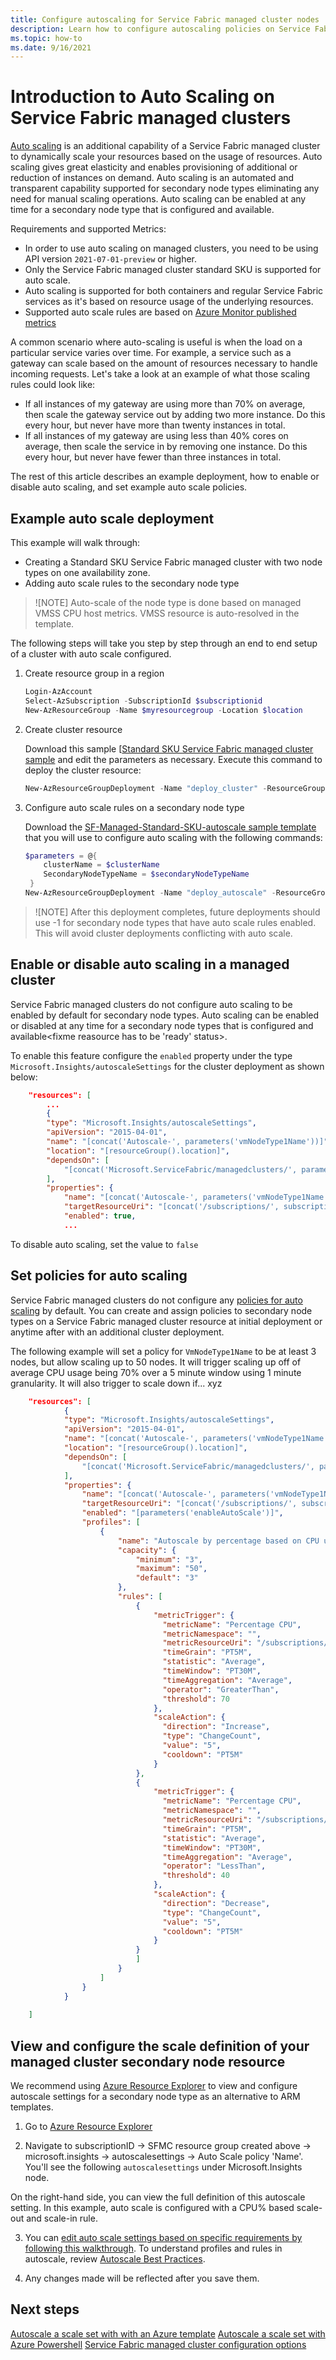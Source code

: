 ```yaml
---
title: Configure autoscaling for Service Fabric managed cluster nodes
description: Learn how to configure autoscaling policies on Service Fabric managed cluster.
ms.topic: how-to
ms.date: 9/16/2021
---
```


# Introduction to Auto Scaling on Service Fabric managed clusters
[Auto scaling](../azure-monitor/autoscale/autoscale-overview.md) is an additional capability of a Service Fabric managed cluster to dynamically scale your resources based on the usage of resources. Auto scaling gives great elasticity and enables provisioning of additional or reduction of instances on demand. Auto scaling is an automated and transparent capability supported for secondary node types eliminating any need for manual scaling operations. Auto scaling can be enabled at any time for a secondary node type that is configured and available.

Requirements and supported Metrics:
* In order to use auto scaling on managed clusters, you need to be using API version `2021-07-01-preview` or higher. 
* Only the Service Fabric managed cluster standard SKU is supported for auto scale.
* Auto scaling is supported for both containers and regular Service Fabric services as it's based on resource usage of the underlying resources. 
* Supported auto scale rules are based on [Azure Monitor published metrics](../azure-monitor/essentials/metrics-supported.md)

A common scenario where auto-scaling is useful is when the load on a particular service varies over time. For example, a service such as a gateway can scale based on the amount of resources necessary to handle incoming requests. Let's take a look at an example of what those scaling rules could look like:
* If all instances of my gateway are using more than 70% on average, then scale the gateway service out by adding two more instance. Do this every hour, but never have more than twenty instances in total.
* If all instances of my gateway are using less than 40% cores on average, then scale the service in by removing one instance. Do this every hour, but never have fewer than three instances in total.

The rest of this article describes an example deployment, how to enable or disable auto scaling, and set example auto scale policies.

## Example auto scale deployment

This example will walk through: 
* Creating a Standard SKU Service Fabric managed cluster with two node types on one availability zone. 
* Adding auto scale rules to the secondary node type

>![NOTE] 
> Auto-scale of the node type is done based on managed VMSS CPU host metrics. 
> VMSS resource is auto-resolved in the template. 

The following steps will take you step by step through an end to end setup of a cluster with auto scale configured.

1) Create resource group in a region

   ```powershell 
   Login-AzAccount
   Select-AzSubscription -SubscriptionId $subscriptionid
   New-AzResourceGroup -Name $myresourcegroup -Location $location
   ```

2) Create cluster resource

   Download this sample [[Standard SKU Service Fabric managed cluster sample](https://github.com/Azure-Samples/service-fabric-cluster-templates/tree/master/SF-Managed-Standard-SKU-2-NT) and edit the parameters as necessary. 
   Execute this command to deploy the cluster resource:

   ```powershell
   New-AzResourceGroupDeployment -Name "deploy_cluster" -ResourceGroupName $resourceGroupName -TemplateFile .\azuredeploy.json -TemplateParameterObject .\azuredeploy.parameters.json -Verbose
   ```

3) Configure auto scale rules on a secondary node type
 
   Download the [SF-Managed-Standard-SKU-autoscale sample template](https://github.com/Azure-Samples/service-fabric-cluster-templates/tree/master/SF-Managed-Standard-SKU-autoscale) that you will use to configure auto scaling with the following commands:

   ```powershell
   $parameters = @{ 
       clusterName = $clusterName
       SecondaryNodeTypeName = $secondaryNodeTypeName
    } 
   New-AzResourceGroupDeployment -Name "deploy_autoscale" -ResourceGroupName $resourceGroupName -TemplateFile .\sfmc-autoscale-enable.json -TemplateParameterObject $parameters -Verbose 
   ```

>![NOTE]
> After this deployment completes, future deployments should use -1 for secondary node types that have auto scale rules enabled. This will avoid cluster deployments conflicting with auto scale.


## Enable or disable auto scaling in a managed cluster

Service Fabric managed clusters do not configure auto scaling to be enabled by default for secondary node types. Auto scaling can be enabled or disabled at any time for a secondary node types that is configured and available<fixme reasource has to be 'ready' status>. 

To enable this feature configure the `enabled` property under the type `Microsoft.Insights/autoscaleSettings` for the cluster deployment as shown below:

```JSON
    "resources": [
        ...
        {
        "type": "Microsoft.Insights/autoscaleSettings",
        "apiVersion": "2015-04-01",
        "name": "[concat('Autoscale-', parameters('vmNodeType1Name'))]",
        "location": "[resourceGroup().location]",
        "dependsOn": [
            "[concat('Microsoft.ServiceFabric/managedclusters/', parameters('clusterDnsName'), '/nodetypes/', parameters('vmNodeType1Name'))]"
        ],
        "properties": {
            "name": "[concat('Autoscale-', parameters('vmNodeType1Name'))]",
            "targetResourceUri": "[concat('/subscriptions/', subscription().subscriptionId, '/resourceGroups/',  resourceGroup().name, '/providers/Microsoft.ServiceFabric/managedclusters/', parameters('clusterDnsName'), '/nodetypes/', parameters('vmNodeType1Name'))]",
            "enabled": true,
            ...
```

To disable auto scaling, set the value to `false`

## Set policies for auto scaling

Service Fabric managed clusters do not configure any [policies for auto scaling](../azure-monitor/autoscale/autoscale-understanding-settings.md) by default. You can create and assign policies to secondary node types on a Service Fabric managed cluster resource at initial deployment or anytime after with an additional cluster deployment.

The following example will set a policy for `VmNodeType1Name` to be at least 3 nodes, but allow scaling up to 50 nodes. It will trigger scaling up off of average CPU usage being 70% over a 5 minute window using 1 minute granularity. It will also trigger to scale down if... xyz

```JSON
    "resources": [
            {
            "type": "Microsoft.Insights/autoscaleSettings",
            "apiVersion": "2015-04-01",
            "name": "[concat('Autoscale-', parameters('vmNodeType1Name'))]",
            "location": "[resourceGroup().location]",
            "dependsOn": [
                "[concat('Microsoft.ServiceFabric/managedclusters/', parameters('clusterDnsName'), '/nodetypes/', parameters('vmNodeType1Name'))]"
            ],
            "properties": {
                "name": "[concat('Autoscale-', parameters('vmNodeType1Name'))]",
                "targetResourceUri": "[concat('/subscriptions/', subscription().subscriptionId, '/resourceGroups/',  resourceGroup().name, '/providers/Microsoft.ServiceFabric/managedclusters/', parameters('clusterDnsName'), '/nodetypes/', parameters('vmNodeType1Name'))]",
                "enabled": "[parameters('enableAutoScale')]",
                "profiles": [
                    {
                        "name": "Autoscale by percentage based on CPU usage",
                        "capacity": {
                            "minimum": "3",
                            "maximum": "50",
                            "default": "3"
                        },
                        "rules": [
                            {
                                "metricTrigger": {
                                  "metricName": "Percentage CPU",
                                  "metricNamespace": "",
                                  "metricResourceUri": "/subscriptions/s1/resourceGroups/rg1/providers/Microsoft.Compute/virtualMachineScaleSets/<this_vmss_name>",
                                  "timeGrain": "PT5M",
                                  "statistic": "Average",
                                  "timeWindow": "PT30M",
                                  "timeAggregation": "Average",
                                  "operator": "GreaterThan",
                                  "threshold": 70
                                },
                                "scaleAction": {
                                  "direction": "Increase",
                                  "type": "ChangeCount",
                                  "value": "5",
                                  "cooldown": "PT5M"
                                }
                            },
                            {
                                "metricTrigger": {
                                  "metricName": "Percentage CPU",
                                  "metricNamespace": "",
                                  "metricResourceUri": "/subscriptions/s1/resourceGroups/rg1/providers/Microsoft.Compute/virtualMachineScaleSets/<this_vmss_name>",
                                  "timeGrain": "PT5M",
                                  "statistic": "Average",
                                  "timeWindow": "PT30M",
                                  "timeAggregation": "Average",
                                  "operator": "LessThan",
                                  "threshold": 40
                                },
                                "scaleAction": {
                                  "direction": "Decrease",
                                  "type": "ChangeCount",
                                  "value": "5",
                                  "cooldown": "PT5M"
                                }
                            }
                            ]
                        }
                    ]
                }
            }
        
    ]                           
```

## View and configure the scale definition of your managed cluster secondary node resource

We recommend using [Azure Resource Explorer](https://resources.azure.com/) to view and configure autoscale settings for a secondary node type as an alternative to ARM templates.

1) Go to [Azure Resource Explorer](https://resources.azure.com/)

2) Navigate to subscriptionID -> SFMC resource group created above -> microsoft.insights -> autoscalesettings -> Auto Scale policy 'Name'. You'll see the following `autoscalesettings` under Microsoft.Insights node.

<screenshot>

On the right-hand side, you can view the full definition of this autoscale setting. In this example, auto scale is configured with a CPU% based scale-out and scale-in rule.

<screenshot>

3) You can [edit auto scale settings based on specific requirements by following this walkthrough](../azure-monitor/autoscale/autoscale-virtual-machine-scale-sets.md). To understand profiles and rules in autoscale, review [Autoscale Best Practices](../azure-monitor/autoscale/autoscale-best-practices.md).

4) Any changes made will be reflected after you save them.


## Next steps
[Autoscale a scale set with with an Azure template](../virtual-machine-scale-sets/tutorial-autoscale-template.md)
[Autoscale a scale set with Azure Powershell](../virtual-machine-scale-sets/tutorial-autoscale-powershell.md)
[Service Fabric managed cluster configuration options](how-to-managed-cluster-configuration.md)